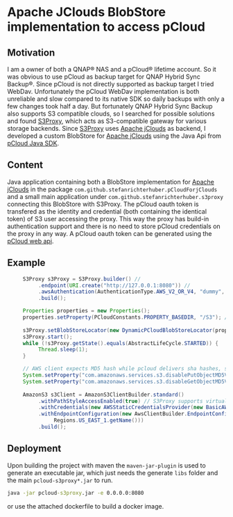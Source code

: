 # Apache JClouds BlobStore implementation to access pCloud

## Motivation

I am a owner of both a QNAP® NAS and a pCloud® lifetime account. So it was obvious to use pCloud as backup target for QNAP Hybrid Sync Backup®.
Since pCloud is not directly supported as backup target I tried WebDav. 
Unfortunately the pCloud WebDav implementation is both unreliable and slow compared to its native SDK so daily backups with only a few changes took half a day. 
But fortunately QNAP Hybrid Sync Backup also supports S3 compatible clouds, so I searched for possible solutions and found [S3Proxy](https://github.com/gaul/s3proxy), which acts as S3-compatible gateway for various storage backends.
Since [S3Proxy](https://github.com/gaul/s3proxy) uses [Apache jClouds](https://jclouds.apache.org/) as backend, I developed a custom BlobStore for [Apache jClouds](https://jclouds.apache.org/) using the Java Api from [pCloud Java SDK](https://github.com/pCloud/pcloud-sdk-java).

## Content 
Java application containing both a BlobStore implementation for [Apache jClouds](https://jclouds.apache.org/) in the package `com.github.stefanrichterhuber.pCloudForjClouds` and a small main application under `com.github.stefanrichterhuber.s3proxy` connecting this BlobStore with S3Proxy.
The pCloud oauth token is transfered as the identity and credential (both containing the identical token) of S3 user accessing the proxy. This way the proxy has build-in authentication support and there is no need to store pCloud credentials on the proxy in any way.
A pCloud oauth token can be generated using the [pCloud web api](https://docs.pcloud.com/methods/oauth_2.0/authorize.html).

## Example 

```java
     S3Proxy s3Proxy = S3Proxy.builder() //
          .endpoint(URI.create("http://127.0.0.1:8080")) //
          .awsAuthentication(AuthenticationType.AWS_V2_OR_V4, "dummy", "dummy") // Authentication here is ignored
          .build();

     Properties properties = new Properties();
     properties.setProperty(PCloudConstants.PROPERTY_BASEDIR, "/S3"); // Base directory within the pCloud account containing all containers. Should exist
		
     s3Proxy.setBlobStoreLocator(new DynamicPCloudBlobStoreLocator(properties)); // Enables dynamic authentication of pCloud
     s3Proxy.start();
     while (!s3Proxy.getState().equals(AbstractLifeCycle.STARTED)) {
          Thread.sleep(1);
     }

     // AWS client expects MD5 hash while pcloud delivers sha hashes, so disable MD5 validation
     System.setProperty("com.amazonaws.services.s3.disablePutObjectMD5Validation", "true");
     System.setProperty("com.amazonaws.services.s3.disableGetObjectMD5Validation", "true");
 
     AmazonS3 s3Client = AmazonS3ClientBuilder.standard()
          .withPathStyleAccessEnabled(true) // S3Proxy supports virtual host style, but its far easier to simply use path style access
          .withCredentials(new AWSStaticCredentialsProvider(new BasicAWSCredentials([pcloudToken], [pcloudToken]))) // Add pcloud token 
          .withEndpointConfiguration(new AwsClientBuilder.EndpointConfiguration("http://127.0.0.1:8080", // URL of the S3 Proxy
               Regions.US_EAST_1.getName()))
          .build();
 ```

## Deployment
Upon building the project with maven the `maven-jar-plugin` is used to generate an executable jar, which just needs the generate `libs` folder and the main `pcloud-s3proxy*.jar` to run.

```cmd
java -jar pcloud-s3proxy.jar -e 0.0.0.0:8080
```

or use the attached dockerfile to build a docker image.
